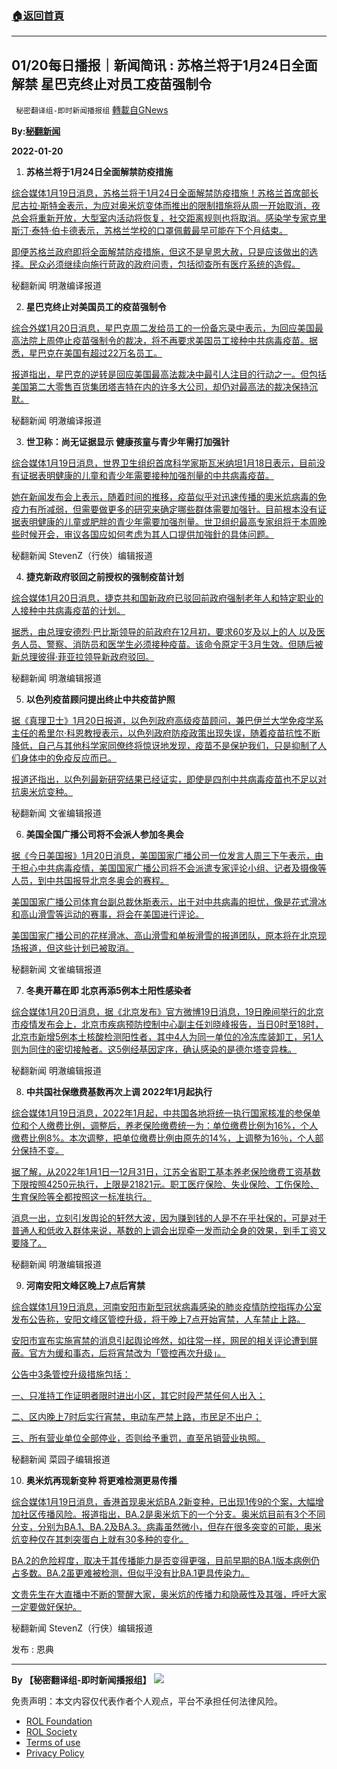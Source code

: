 ###  [:house:返回首頁](https://github.com/ourhimalayas/txt)
---


## 01/20每日播报｜新闻简讯 : 苏格兰将于1月24日全面解禁 星巴克终止对员工疫苗强制令
` 秘密翻译组-即时新闻播报组` [轉載自GNews](https://gnews.org/zh-hans/1883930/)

**By:[秘翻新闻](https://gtv.org/video/id=61e9235b533c672fca7fd133)**

**2022-01-20**

1. **苏格兰将于1月24日全面解禁防疫措施**


[综合媒体1月19日消息，苏格兰将于1月24日全面解禁防疫措施！苏格兰首席部长尼古拉·斯特金表示，为应对奥米炕变体而推出的限制措施将从周一开始取消，夜总会将重新开放，大型室内活动将恢复，社交距离规则也将取消。感染学专家克里斯汀·泰特·伯卡德表示，苏格兰学校的口罩佩戴最早可能在下个月结束。](https://www.bbc.com/news/uk-scotland-60052604%20https://www.john-gaunt.co.uk/news/scotland-covid-restrictions-to-lift-from-monday)

[即便苏格兰政府即将全面解禁防疫措施，但这不是皇恩大赦，只是应该做出的选择。民众必须继续向施行苛政的政府问责，包括彻查所有医疗系统的造假。](https://www.bbc.com/news/uk-scotland-60052604%20https://www.john-gaunt.co.uk/news/scotland-covid-restrictions-to-lift-from-monday)

秘翻新闻 明澈编译报道

2. **星巴克终止对美国员工的疫苗强制令**

[综合外媒1月20日消息，星巴克周二发给员工的一份备忘录中表示，为回应美国最高法院上周停止疫苗强制令的裁决，将不再要求美国员工接种中共病毒疫苗。据悉，星巴克在美国有超过22万名员工。](https://abc7.com/starbucks-covid-vaccine-mandate-supreme-court-vote-employee-vaccines/11488268/%20https://www.cbsnews.com/news/starbucks-covid-vaccine-requirement-stop-supreme-court/)

[报道指出，星巴克的逆转是回应美国最高法裁决中最引人注目的行动之一。但包括美国第二大零售百货集团塔吉特在内的许多大公司，却仍对最高法的裁决保持沉默。](https://abc7.com/starbucks-covid-vaccine-mandate-supreme-court-vote-employee-vaccines/11488268/%20https://www.cbsnews.com/news/starbucks-covid-vaccine-requirement-stop-supreme-court/)

秘翻新闻 明澈编译报道

3. **世卫称：尚无证据显示 健康孩童与青少年需打加强针**

[综合媒体1月19日消息，世界卫生组织首席科学家斯瓦米纳坦1月18日表示，目前没有证据表明健康的儿童和青少年需要接种加强剂量的中共病毒疫苗。](https://www.thestandard.com.hk/breaking-news/section/6/186164/WHO-says-no-evidence-healthy-children,-adolescents-need-Covid-19-boosters%C2%A0%20https://udn.com/news/story/121707/6045776)

[她在新闻发布会上表示，随着时间的推移，疫苗似乎对迅速传播的奧米炕病毒的免疫力有所减弱，但需要做更多的研究来确定哪些群体需要加强针。目前根本没有证据表明健康的儿童或肥胖的青少年需要加强剂量。世卫组织最高专家组将于本周晚些时候开会，审议各国应如何考虑为其人口提供加強針的具体问题。](https://www.thestandard.com.hk/breaking-news/section/6/186164/WHO-says-no-evidence-healthy-children,-adolescents-need-Covid-19-boosters%C2%A0%20https://udn.com/news/story/121707/6045776)

秘翻新闻 StevenZ（行俠）编辑报道

4. **捷克新政府驳回之前授权的强制疫苗计划**

[综合媒体1月20日消息，捷克共和国新政府已驳回前政府强制老年人和特定职业的人接种中共病毒疫苗的计划。](https://abcnews.go.com/Health/wireStory/czech-government-dismisses-mandate-vaccination-plan-82352700%20https://www.taiwannews.com.tw/en/news/4415844)

[据悉，由总理安德烈·巴比斯领导的前政府在12月初，要求60岁及以上的人 以及医务人员、警察、消防员和医学生必须接种疫苗。该命令原定于3月生效。但随后被新总理彼得·菲亚拉领导新政府驳回。](https://abcnews.go.com/Health/wireStory/czech-government-dismisses-mandate-vaccination-plan-82352700%20https://www.taiwannews.com.tw/en/news/4415844)

秘翻新闻 明澈编辑报道

5. **以色列疫苗顾问提出终止中共疫苗护照**

[据《真理卫士》1月20日报道，以色列政府高级疫苗顾问，兼巴伊兰大学免疫学系主任的希里尔·科恩教授表示，以色列政府防疫政策出现失误，随着疫苗抗性不断降低，自己与其他科学家同僚终将惊讶地发现，疫苗不是保护我们，只是抑制了人们身体中的免疫反应而已。](https://thetruedefender.com/israeli-vax-advisor-vax-passports-should-end-government-made-mistakes-during-covid/)

[报道还指出，以色列最新研究结果已经证实，即使是四剂中共病毒疫苗也不足以对抗奥米炕变种。](https://thetruedefender.com/israeli-vax-advisor-vax-passports-should-end-government-made-mistakes-during-covid/)

秘翻新闻 文雀编辑报道

6. **美国全国广播公司将不会派人参加冬奥会**

[据《今日美国报》1月20日消息，美国国家广播公司一位发言人周三下午表示，由于担心中共病毒疫情，美国国家广播公司将不会派遣专家评论小组、记者及摄像等人员，到中共国报导北京冬奥会的赛程。](https://eu.usatoday.com/story/sports/olympics/2022/01/19/winter-olympics-2022-nbc-tv-beijing-covid-19/6585943001/)

[美国国家广播公司体育台副总裁休斯表示，出于对中共病毒的担忧，像是花式滑冰和高山滑雪等运动的赛事，将会在美国进行评论。](https://eu.usatoday.com/story/sports/olympics/2022/01/19/winter-olympics-2022-nbc-tv-beijing-covid-19/6585943001/)

[美国国家广播公司的花样滑冰、高山滑雪和单板滑雪的报道团队，原本将在北京现场报道，但这些计划已被取消。](https://eu.usatoday.com/story/sports/olympics/2022/01/19/winter-olympics-2022-nbc-tv-beijing-covid-19/6585943001/)

秘翻新闻 文雀编辑报道

7. **冬奥开幕在即 北京再添5例本土阳性感染者**

[综合媒体1月20日消息，据《北京发布》官方微博19日消息，19日晚间举行的北京市疫情发布会上，北京市疾病预防控制中心副主任刘晓峰报告，当日0时至18时，北京市新增5例本土核酸检测阳性者，其中4人为同一单位的冷冻库装卸工，另1人则为同住的密切接触者。这5例经基因定序，确认感染的是德尔塔变异株。](https://tw.news.yahoo.com/%E5%86%AC%E5%A5%A7%E9%96%8B%E5%B9%95%E5%9C%A8%E5%8D%B3-%E5%8C%97%E4%BA%AC%E5%86%8D%E6%B7%BB5%E4%BE%8B%E6%9C%AC%E5%9C%9F-231901094.html%20https://udn.com/news/story/122650/6046145)

秘翻新闻 明澈编辑报道

8. **中共国社保缴费基数再次上调 2022年1月起执行**

[综合媒体1月19日消息，2022年1月起，中共国各地将统一执行国家核准的参保单位和个人缴费比例，调整后，养老保险缴费统一为：单位缴费比例为16%，个人缴费比例8%。本次调整，把单位缴费比例由原先的14%，上调整为16％，个人部分保持不变。](https://www.163.com/dy/article/GU2Q2MOB0552598D.html?f=post1603_tab_news%20https://new.qq.com/omn/20220117/20220117A001OQ00.html)

[据了解，从2022年1月1日—12月31日，江苏全省职工基本养老保险缴费工资基数下限按照4250元执行，上限是21821元。职工医疗保险、失业保险、工伤保险、生育保险等全都按照这一标准执行。](https://www.163.com/dy/article/GU2Q2MOB0552598D.html?f=post1603_tab_news%20https://new.qq.com/omn/20220117/20220117A001OQ00.html)

[消息一出，立刻引发舆论的轩然大波，因为赚到钱的人是不在乎社保的，可是对于普通人和低收入群体来说，基数的上调会出现牵一发而动全身的效果，到手工资又要降了。](https://www.163.com/dy/article/GU2Q2MOB0552598D.html?f=post1603_tab_news%20https://new.qq.com/omn/20220117/20220117A001OQ00.html)

秘翻新闻 明澈编辑报道

9. **河南安阳文峰区晚上7点后宵禁**

[综合媒体1月19日消息，河南安阳市新型冠状病毒感染的肺炎疫情防控指挥办公室发布公告称，安阳文峰区管控升级，将于晚上7点开始宵禁，人车禁止上路。](https://cdn.discordapp.com/attachments/895315867368312852/933346937246187560/20220119201549.jpg%20https://m.tuliu.com/wnews/read-136322.html)

[安阳市宣布实施宵禁的消息引起舆论哗然，如往常一样，网民的相关评论遭到屏蔽。官方为缓和事态，后将宵禁改为「管控再次升级」。](https://cdn.discordapp.com/attachments/895315867368312852/933346937246187560/20220119201549.jpg%20https://m.tuliu.com/wnews/read-136322.html)

[公告中3条管控升级措施包括：](https://cdn.discordapp.com/attachments/895315867368312852/933346937246187560/20220119201549.jpg%20https://m.tuliu.com/wnews/read-136322.html)

[一、只准持工作证明者限时进出小区，其它时段严禁任何人出入；](https://cdn.discordapp.com/attachments/895315867368312852/933346937246187560/20220119201549.jpg%20https://m.tuliu.com/wnews/read-136322.html)

[二、区内晚上7时后实行宵禁，电动车严禁上路，市民足不出户；](https://cdn.discordapp.com/attachments/895315867368312852/933346937246187560/20220119201549.jpg%20https://m.tuliu.com/wnews/read-136322.html)

[三、所有营业单位全部停业，否则给予重罚，直至吊销营业执照。](https://cdn.discordapp.com/attachments/895315867368312852/933346937246187560/20220119201549.jpg%20https://m.tuliu.com/wnews/read-136322.html)

秘翻新闻 菜园子编辑报道

10. **奥米炕再现新变种 将更难检测更易传播**

[综合媒体1月19日消息，香港首现奥米炕BA.2新变种，已出现1传9的个案，大幅增加社区传播风险。报道指出，BA.2是奥米炕下的一个分支。奥米炕目前有3个不同分支，分别为BA.1、BA.2及BA.3。病毒虽然微小，但存在很多突变的可能，奥米炕变种仅在其刺突蛋白上就有30多种的变化。](https://www.hk01.com/%E5%8D%B3%E6%99%82%E5%9C%8B%E9%9A%9B/725994/omicron-ba-2%E8%AE%8A%E7%A8%AE-%E7%BC%BA%E5%B0%91-s%E5%9F%BA%E5%9B%A0-%E8%AE%8A%E9%9A%B1%E5%BD%A2%E6%9B%B4%E9%9B%A3%E6%AA%A2%E6%B8%AC-%E6%96%B0%E8%81%9E%E6%95%99%E5%AE%A4%20https://www.163.com/dy/article/GU422TJO0524BQA8.html?f=post2020_dy_recommends)

[BA.2的危险程度，取决于其传播能力是否变得更强，目前早期的BA.1版本病例仍占多数。BA.2虽更难被检测，但似乎没有比BA.1更具传染力。](https://www.hk01.com/%E5%8D%B3%E6%99%82%E5%9C%8B%E9%9A%9B/725994/omicron-ba-2%E8%AE%8A%E7%A8%AE-%E7%BC%BA%E5%B0%91-s%E5%9F%BA%E5%9B%A0-%E8%AE%8A%E9%9A%B1%E5%BD%A2%E6%9B%B4%E9%9B%A3%E6%AA%A2%E6%B8%AC-%E6%96%B0%E8%81%9E%E6%95%99%E5%AE%A4%20https://www.163.com/dy/article/GU422TJO0524BQA8.html?f=post2020_dy_recommends)

[文贵先生在大直播中不断的警醒大家，奥米炕的传播力和隐蔽性及其强，呼吁大家一定要做好保护。](https://www.hk01.com/%E5%8D%B3%E6%99%82%E5%9C%8B%E9%9A%9B/725994/omicron-ba-2%E8%AE%8A%E7%A8%AE-%E7%BC%BA%E5%B0%91-s%E5%9F%BA%E5%9B%A0-%E8%AE%8A%E9%9A%B1%E5%BD%A2%E6%9B%B4%E9%9B%A3%E6%AA%A2%E6%B8%AC-%E6%96%B0%E8%81%9E%E6%95%99%E5%AE%A4%20https://www.163.com/dy/article/GU422TJO0524BQA8.html?f=post2020_dy_recommends)

秘翻新闻 StevenZ（行侠）编辑报道

发布 : 恩典

* * *

**By 【秘密翻译组-即时新闻播报组】**
![](https://assets.gnews.org/wp-content/uploads/2022/01/截圖-2021-12-28-00.48.35.png)
 

免责声明：本文内容仅代表作者个人观点，平台不承担任何法律风险。

- [ROL Foundation](https://rolfoundation.org/)
- [ROL Society](https://rolsociety.org/)
- [Terms of use](https://gnews.org/terms-of-use-3/)
- [Privacy Policy](https://gnews.org/privacy-policy/)
